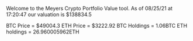Welcome to the Meyers Crypto Portfolio Value tool. 
As of 08/25/21 at 17:20:47 our valuation is $138834.5 

BTC Price = $49004.3
 ETH Price = $3222.92
BTC Holdings = 1.06BTC
 ETH holdings = 26.960005962ETH 

